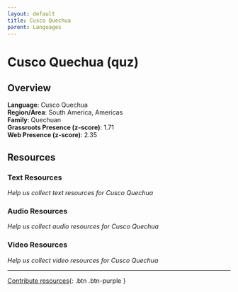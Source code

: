 ```yaml
---
layout: default
title: Cusco Quechua
parent: Languages
---
```


# Cusco Quechua (quz)

## Overview

**Language**: Cusco Quechua  
**Region/Area**: South America, Americas  
**Family**: Quechuan  
**Grassroots Presence (z-score)**: 1.71  
**Web Presence (z-score)**: 2.35  

## Resources

### Text Resources
*Help us collect text resources for Cusco Quechua*

### Audio Resources
*Help us collect audio resources for Cusco Quechua*

### Video Resources
*Help us collect video resources for Cusco Quechua*

---

[Contribute resources](https://forms.office.com/e/1SfLJx3u1r){: .btn .btn-purple }
